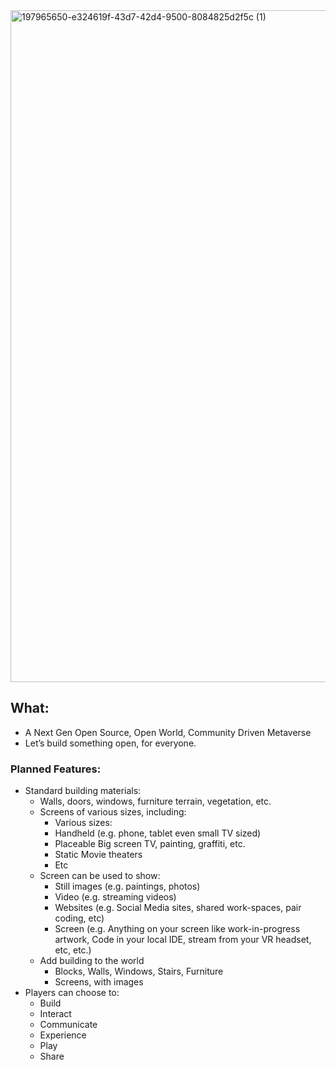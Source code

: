 <img width="1075" alt="197965650-e324619f-43d7-42d4-9500-8084825d2f5c (1)" src="https://user-images.githubusercontent.com/3343322/201548838-2b86be53-ecd1-42f2-8e31-afd482bc2b27.png">

## What:
* A Next Gen Open Source, Open World, Community Driven Metaverse
* Let’s build something open, for everyone.

### Planned Features:
* Standard building materials:
  * Walls, doors, windows, furniture terrain, vegetation, etc.
  * Screens of various sizes,  including:
    * Various sizes:
    * Handheld (e.g. phone, tablet even small TV sized)
    * Placeable Big screen TV, painting, graffiti, etc.
    * Static Movie theaters
    * Etc
  * Screen can be used to show:
    * Still images (e.g. paintings, photos)
    * Video (e.g. streaming videos)
    * Websites (e.g. Social Media sites, shared work-spaces, pair coding, etc)
    * Screen (e.g. Anything on your screen like work-in-progress artwork, Code in your local IDE, stream from your VR headset, etc, etc.)
  * Add building to the world
    * Blocks, Walls, Windows, Stairs, Furniture
    * Screens, with images
 * Players can choose to:
    * Build
    * Interact
    * Communicate
    * Experience
    * Play
    * Share
